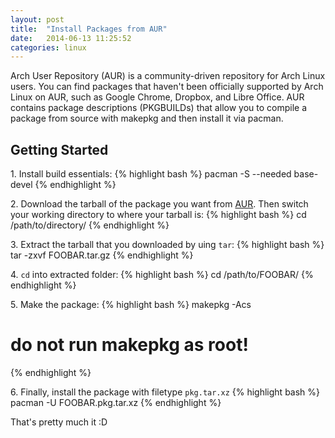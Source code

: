 ```yaml
---
layout: post
title:  "Install Packages from AUR"
date:   2014-06-13 11:25:52
categories: linux
---
```


Arch User Repository (AUR) is a community-driven repository for Arch Linux users. 
You can find packages that haven't been officially supported by Arch Linux on AUR, 
such as Google Chrome, Dropbox, and Libre Office. AUR contains package descriptions 
(PKGBUILDs) that allow you to compile a package from source with makepkg and then 
install it via pacman.

## Getting Started

1\.  Install build essentials: 
  {% highlight bash %} pacman -S --needed base-devel {% endhighlight %}


2\.  Download the tarball of the package you want from [AUR][aur]. 
Then switch your working directory to where your tarball is:
  {% highlight bash %} cd /path/to/directory/ {% endhighlight %}


3\.  Extract the tarball that you downloaded by uing `tar`:
  {% highlight bash %} tar -zxvf FOOBAR.tar.gz {% endhighlight %} 


4\.  `cd` into extracted folder:
  {% highlight bash %} cd /path/to/FOOBAR/ {% endhighlight %}


5\.  Make the package:
  {% highlight bash %}
  makepkg -Acs
  # do not run makepkg as root!
  {% endhighlight %} 


6\.  Finally, install the package with filetype `pkg.tar.xz`
  {% highlight bash %} pacman -U FOOBAR.pkg.tar.xz {% endhighlight %}

That's pretty much it :D

[aur]: https://aur.archlinux.org/
